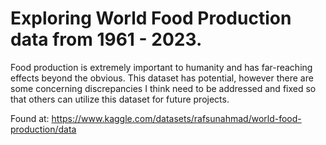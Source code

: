 # Exploring World Food Production data from 1961 - 2023. 
Food production is extremely important to humanity and has far-reaching effects beyond the obvious. 
This dataset has potential, however there are some concerning discrepancies I think need to be addressed and fixed so that others can utilize this dataset for future projects.

Found at: https://www.kaggle.com/datasets/rafsunahmad/world-food-production/data
